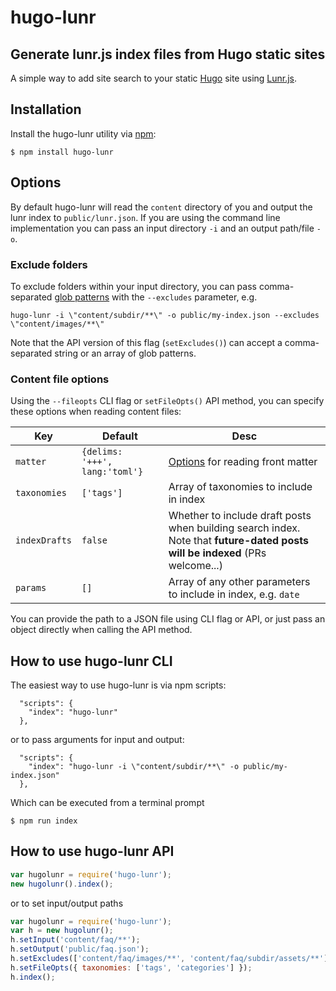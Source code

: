# hugo-lunr
## Generate lunr.js index files from Hugo static sites
A simple way to add site search to your static [Hugo](https://gohugo.io/) site using [Lunr.js](http://lunrjs.com/).

## Installation

Install the hugo-lunr utility via [npm](http://npmjs.org/):

```
$ npm install hugo-lunr
```

## Options
By default hugo-lunr will read the `content` directory of you and output the lunr index to `public/lunr.json`. If you are using the command line implementation you can pass an input directory `-i` and an output path/file `-o`.

### Exclude folders

To exclude folders within your input directory, you can pass comma-separated [glob patterns](https://www.npmjs.com/package/glob#glob-primer) with the `--excludes` parameter, e.g.

```
hugo-lunr -i \"content/subdir/**\" -o public/my-index.json --excludes \"content/images/**\"
```

Note that the API version of this flag (`setExcludes()`) can accept a comma-separated string or an array of glob patterns.

### Content file options

Using the `--fileopts` CLI flag or `setFileOpts()` API method, you can specify these options when reading content files:

| Key | Default | Desc |
| --- | --- | --- |
| `matter` | `{delims: '+++', lang:'toml'}` | [Options](https://www.npmjs.com/package/gray-matter#read) for reading front matter |
| `taxonomies` | `['tags']` | Array of taxonomies to include in index |
| `indexDrafts` | `false` | Whether to include draft posts when building search index. Note that **future-dated posts will be indexed** (PRs welcome...) |
| `params` | `[]` | Array of any other parameters to include in index, e.g. `date` |

You can provide the path to a JSON file using CLI flag or API, or just pass an object directly when calling the API method.

## How to use hugo-lunr CLI

The easiest way to use hugo-lunr is via npm scripts:
```
  "scripts": {
    "index": "hugo-lunr"
  },
```

or to pass arguments for input and output:

```
  "scripts": {
    "index": "hugo-lunr -i \"content/subdir/**\" -o public/my-index.json"
  },
```

Which can be executed from a terminal prompt
```
$ npm run index
```

## How to use hugo-lunr API
```javascript
var hugolunr = require('hugo-lunr');
new hugolunr().index();
```

or to set input/output paths

```javascript
var hugolunr = require('hugo-lunr');
var h = new hugolunr();
h.setInput('content/faq/**');
h.setOutput('public/faq.json');
h.setExcludes(['content/faq/images/**', 'content/faq/subdir/assets/**']);
h.setFileOpts({ taxonomies: ['tags', 'categories'] });
h.index();
```

